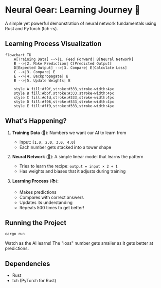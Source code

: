 # Neural Gear: Learning Journey 🧠

A simple yet powerful demonstration of neural network fundamentals using Rust and PyTorch (tch-rs).

## Learning Process Visualization

```mermaid
flowchart TD
    A[Training Data] -->|1. Feed Forward| B[Neural Network]
    B -->|2. Make Prediction| C[Predicted Output]
    D[Expected Output] -->|3. Compare| E[Calculate Loss]
    C -->|3. Compare| E
    E -->|4. Backpropagate| B
    B -->|5. Update Weights| B
    
    style A fill:#f9f,stroke:#333,stroke-width:4px
    style B fill:#bbf,stroke:#333,stroke-width:4px
    style C fill:#dfd,stroke:#333,stroke-width:4px
    style D fill:#f96,stroke:#333,stroke-width:4px
    style E fill:#ff9,stroke:#333,stroke-width:4px
```

## What's Happening?

1. **Training Data** (🎲): Numbers we want our AI to learn from
   - Input: `[1.0, 2.0, 3.0, 4.0]`
   - Each number gets stacked into a tower shape

2. **Neural Network** (🧠): A simple linear model that learns the pattern
   - Tries to learn the recipe: `output = input × 2 + 1`
   - Has weights and biases that it adjusts during training

3. **Learning Process** (📚):
   - Makes predictions
   - Compares with correct answers
   - Updates its understanding
   - Repeats 500 times to get better!

## Running the Project

```bash
cargo run
```

Watch as the AI learns! The "loss" number gets smaller as it gets better at predictions.

## Dependencies
- Rust
- tch (PyTorch for Rust)
